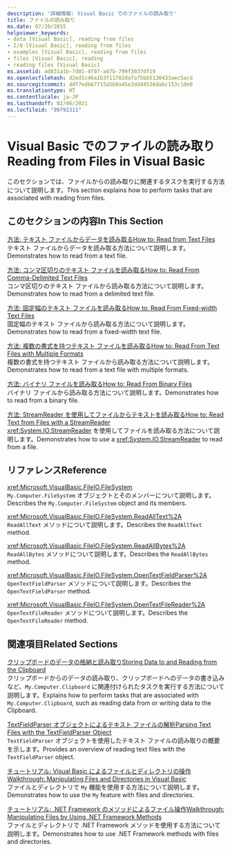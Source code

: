 ```yaml
---
description: '詳細情報: Visual Basic でのファイルの読み取り'
title: ファイルの読み取り
ms.date: 07/20/2015
helpviewer_keywords:
- data [Visual Basic], reading from files
- I/O [Visual Basic], reading from files
- examples [Visual Basic], reading from files
- files [Visual Basic], reading
- reading files [Visual Basic]
ms.assetid: ad831a1b-7d01-4f07-a47b-799f3037df19
ms.openlocfilehash: d2ed1c46a1b3f11782dafa75bb5130433aec5acd
ms.sourcegitcommit: ddf7edb67715a5b9a45e3dd44536dabc153c1de0
ms.translationtype: HT
ms.contentlocale: ja-JP
ms.lasthandoff: 02/06/2021
ms.locfileid: "99792311"
---
```

# <a name="reading-from-files-in-visual-basic"></a><span data-ttu-id="1012e-103">Visual Basic でのファイルの読み取り</span><span class="sxs-lookup"><span data-stu-id="1012e-103">Reading from Files in Visual Basic</span></span>

<span data-ttu-id="1012e-104">このセクションでは、ファイルからの読み取りに関連するタスクを実行する方法について説明します。</span><span class="sxs-lookup"><span data-stu-id="1012e-104">This section explains how to perform tasks that are associated with reading from files.</span></span>  
  
## <a name="in-this-section"></a><span data-ttu-id="1012e-105">このセクションの内容</span><span class="sxs-lookup"><span data-stu-id="1012e-105">In This Section</span></span>  

 [<span data-ttu-id="1012e-106">方法: テキスト ファイルからデータを読み取る</span><span class="sxs-lookup"><span data-stu-id="1012e-106">How to: Read from Text Files</span></span>](how-to-read-from-text-files.md)  
 <span data-ttu-id="1012e-107">テキスト ファイルからデータを読み取る方法について説明します。</span><span class="sxs-lookup"><span data-stu-id="1012e-107">Demonstrates how to read from a text file.</span></span>  
  
 [<span data-ttu-id="1012e-108">方法: コンマ区切りのテキスト ファイルを読み取る</span><span class="sxs-lookup"><span data-stu-id="1012e-108">How to: Read From Comma-Delimited Text Files</span></span>](how-to-read-from-comma-delimited-text-files.md)  
 <span data-ttu-id="1012e-109">コンマ区切りのテキスト ファイルから読み取る方法について説明します。</span><span class="sxs-lookup"><span data-stu-id="1012e-109">Demonstrates how to read from a delimited text file.</span></span>  
  
 [<span data-ttu-id="1012e-110">方法: 固定幅のテキスト ファイルを読み取る</span><span class="sxs-lookup"><span data-stu-id="1012e-110">How to: Read From Fixed-width Text Files</span></span>](how-to-read-from-fixed-width-text-files.md)  
 <span data-ttu-id="1012e-111">固定幅のテキスト ファイルから読み取る方法について説明します。</span><span class="sxs-lookup"><span data-stu-id="1012e-111">Demonstrates how to read from a fixed-width text file.</span></span>  
  
 [<span data-ttu-id="1012e-112">方法: 複数の書式を持つテキスト ファイルを読み取る</span><span class="sxs-lookup"><span data-stu-id="1012e-112">How to: Read From Text Files with Multiple Formats</span></span>](how-to-read-from-text-files-with-multiple-formats.md)  
 <span data-ttu-id="1012e-113">複数の書式を持つテキスト ファイルから読み取る方法について説明します。</span><span class="sxs-lookup"><span data-stu-id="1012e-113">Demonstrates how to read from a text file with multiple formats.</span></span>  
  
 [<span data-ttu-id="1012e-114">方法: バイナリ ファイルを読み取る</span><span class="sxs-lookup"><span data-stu-id="1012e-114">How to: Read From Binary Files</span></span>](how-to-read-from-binary-files.md)  
 <span data-ttu-id="1012e-115">バイナリ ファイルから読み取る方法について説明します。</span><span class="sxs-lookup"><span data-stu-id="1012e-115">Demonstrates how to read from a binary file.</span></span>  
  
 [<span data-ttu-id="1012e-116">方法: StreamReader を使用してファイルからテキストを読み取る</span><span class="sxs-lookup"><span data-stu-id="1012e-116">How to: Read Text from Files with a StreamReader</span></span>](how-to-read-text-from-files-with-a-streamreader.md)  
 <span data-ttu-id="1012e-117"><xref:System.IO.StreamReader> を使用してファイルを読み取る方法について説明します。</span><span class="sxs-lookup"><span data-stu-id="1012e-117">Demonstrates how to use a <xref:System.IO.StreamReader> to read from a file.</span></span>  
  
## <a name="reference"></a><span data-ttu-id="1012e-118">リファレンス</span><span class="sxs-lookup"><span data-stu-id="1012e-118">Reference</span></span>  

 <xref:Microsoft.VisualBasic.FileIO.FileSystem>  
 <span data-ttu-id="1012e-119">`My.Computer.FileSystem` オブジェクトとそのメンバーについて説明します。</span><span class="sxs-lookup"><span data-stu-id="1012e-119">Describes the `My.Computer.FileSystem` object and its members.</span></span>  
  
 <xref:Microsoft.VisualBasic.FileIO.FileSystem.ReadAllText%2A>  
 <span data-ttu-id="1012e-120">`ReadAllText` メソッドについて説明します。</span><span class="sxs-lookup"><span data-stu-id="1012e-120">Describes the `ReadAllText` method.</span></span>  
  
 <xref:Microsoft.VisualBasic.FileIO.FileSystem.ReadAllBytes%2A>  
 <span data-ttu-id="1012e-121">`ReadAllBytes` メソッドについて説明します。</span><span class="sxs-lookup"><span data-stu-id="1012e-121">Describes the `ReadAllBytes` method.</span></span>  
  
 <xref:Microsoft.VisualBasic.FileIO.FileSystem.OpenTextFieldParser%2A>  
 <span data-ttu-id="1012e-122">`OpenTextFieldParser` メソッドについて説明します。</span><span class="sxs-lookup"><span data-stu-id="1012e-122">Describes the `OpenTextFieldParser` method.</span></span>  
  
 <xref:Microsoft.VisualBasic.FileIO.FileSystem.OpenTextFileReader%2A>  
 <span data-ttu-id="1012e-123">`OpenTextFileReader` メソッドについて説明します。</span><span class="sxs-lookup"><span data-stu-id="1012e-123">Describes the `OpenTextFileReader` method.</span></span>  
  
## <a name="related-sections"></a><span data-ttu-id="1012e-124">関連項目</span><span class="sxs-lookup"><span data-stu-id="1012e-124">Related Sections</span></span>  

 [<span data-ttu-id="1012e-125">クリップボードのデータの格納と読み取り</span><span class="sxs-lookup"><span data-stu-id="1012e-125">Storing Data to and Reading from the Clipboard</span></span>](../computer-resources/storing-data-to-and-reading-from-the-clipboard.md)  
 <span data-ttu-id="1012e-126">クリップボードからのデータの読み取り、クリップボードへのデータの書き込みなど、`My.Computer.Clipboard` に関連付けられたタスクを実行する方法について説明します。</span><span class="sxs-lookup"><span data-stu-id="1012e-126">Explains how to perform tasks that are associated with `My.Computer.Clipboard`, such as reading data from or writing data to the Clipboard.</span></span>  
  
 [<span data-ttu-id="1012e-127">TextFieldParser オブジェクトによるテキスト ファイルの解析</span><span class="sxs-lookup"><span data-stu-id="1012e-127">Parsing Text Files with the TextFieldParser Object</span></span>](parsing-text-files-with-the-textfieldparser-object.md)  
 <span data-ttu-id="1012e-128">`TextFieldParser` オブジェクトを使用したテキスト ファイルの読み取りの概要を示します。</span><span class="sxs-lookup"><span data-stu-id="1012e-128">Provides an overview of reading text files with the `TextFieldParser` object.</span></span>  
  
 [<span data-ttu-id="1012e-129">チュートリアル: Visual Basic によるファイルとディレクトリの操作</span><span class="sxs-lookup"><span data-stu-id="1012e-129">Walkthrough: Manipulating Files and Directories in Visual Basic</span></span>](walkthrough-manipulating-files-and-directories.md)  
 <span data-ttu-id="1012e-130">ファイルとディレクトリで `My` 機能を使用する方法について説明します。</span><span class="sxs-lookup"><span data-stu-id="1012e-130">Demonstrates how to use the `My` feature with files and directories.</span></span>  
  
 [<span data-ttu-id="1012e-131">チュートリアル: .NET Framework のメソッドによるファイル操作</span><span class="sxs-lookup"><span data-stu-id="1012e-131">Walkthrough: Manipulating Files by Using .NET Framework Methods</span></span>](walkthrough-manipulating-files-by-using-net-framework-methods.md)  
 <span data-ttu-id="1012e-132">ファイルとディレクトリで .NET Framework メソッドを使用する方法について説明します。</span><span class="sxs-lookup"><span data-stu-id="1012e-132">Demonstrates how to use .NET Framework methods with files and directories.</span></span>

